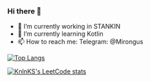 ### Hi there 👋

- 🔭 I’m currently working in STANKIN
- 🌱 I’m currently learning Kotlin
- 📫 How to reach me: Telegram: @Mirongus

[![Top Langs](https://github-readme-stats.vercel.app/api/top-langs/?username=MironBano&layout=compact&theme=dark&exclude_repo=github-MironBano-Miron-Rybak-IDB-22-05&hide=HTML)](https://github.com/anuraghazra/github-readme-stats)

[![KnlnKS's LeetCode stats](https://leetcode-stats-six.vercel.app/api?username=SweetBano&theme=dark)](https://github.com/KnlnKS/leetcode-stats)


